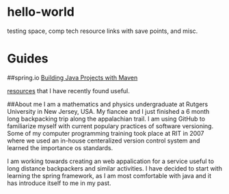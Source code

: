 # hello-world
testing space, comp tech resource links with save points, and misc.

# Guides
##spring.io
[Building Java Projects with Maven](http://spring.io/guides/gs/maven/)

[resources](resources.md) that I have recently found useful.

##About me
I am a mathematics and physics undergraduate at Rutgers University in New Jersey, USA. My fiancee and I just finished a 6 month long backpacking trip along the appalachian trail. I am using GitHub to familiarize myself with current populary practices of software versioning. Some of my computer programming training took place at RIT in 2007 where we used an in-house centeralized version control system and learned the importance os standards.

I am working towards creating an web appalication for a service useful to long distance backpackers and similar activities. I have decided to start with learning the spring framework, as I am most comfortable with java and it has introduce itself to me in my past.
